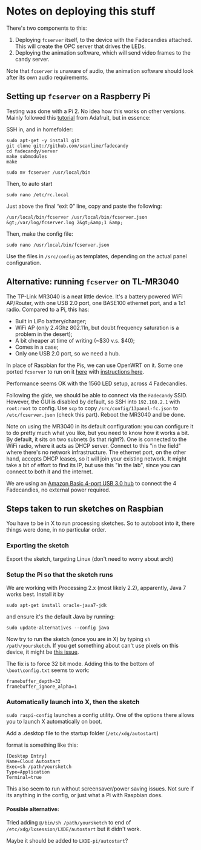 # Notes on deploying this stuff

There's two components to this:

1. Deploying `fcserver` itself, to the device with the Fadecandies attached. This will create the OPC server that drives the LEDs.
2. Deploying the animation software, which will send video frames to the candy server.

Note that `fcserver` is unaware of audio, the animation software should look after its own audio requirements. 

## Setting up `fcserver` on a Raspberry Pi

Testing was done with a Pi 2. No idea how this works on other versions. Mainly followed this [tutorial](https://learn.adafruit.com/1500-neopixel-led-curtain-with-raspberry-pi-fadecandy/fadecandy-server-setup) from Adafruit, but in essence:

SSH in, and in homefolder:

    sudo apt-get -y install git
    git clone git://github.com/scanlime/fadecandy
    cd fadecandy/server
    make submodules
    make
    
    sudo mv fcserver /usr/local/bin
    
Then, to auto start

    sudo nano /etc/rc.local
    
Just above the final “exit 0” line, copy and paste the following:

    /usr/local/bin/fcserver /usr/local/bin/fcserver.json &gt;/var/log/fcserver.log 2&gt;&amp;1 &amp;
    
Then, make the config file:

    sudo nano /usr/local/bin/fcserver.json
    
Use the files in `/src/config` as templates, depending on the actual panel configuration.

## Alternative: running `fcserver` on TL-MR3040

The TP-Link MR3040 is a neat little device. It's a battery powered WiFi AP/Router, with one USB 2.0 port, one BASE100 ethernet port, and a 1x1 radio. Compared to a Pi, this has:

* Built in LiPo battery/charger;
* WiFi AP (only 2.4Ghz 802.11n, but doubt frequency saturation is a problem in the desert);
* A bit cheaper at time of writing (~$30 v.s. $40);
* Comes in a case;
* Only one USB 2.0 port, so we need a hub.

In place of Raspbian for the Pis, we can use OpenWRT on it. Some one ported `fcserver` to run on it [here](https://github.com/nemik/fadecandy-openwrt) with [instructions here](http://blog.nemik.net/2014/02/standalone-openwrt-fadecandy-server-for-led-control/).

Performance seems OK with the 1560 LED setup, across 4 Fadecandies.

Following the gide, we should be able to connect via the `Fadecandy` SSID. However, the GUI is disabled by default, so SSH into `192.168.2.1` with `root:root` to config. Use `scp` to copy `/src/config/13panel-fc.json` to `/etc/fcserver.json` (check this part). Reboot the MR3040 and be done.

Note on using the MR3040 in its default configuration: you can configure it to do pretty much what you like, but you need to know how it works a bit. By default, it sits on two subnets (is that right?). One is connected to the WiFi radio, where it acts as DHCP server. Connect to this "in the field" where there's no network infrastructure. The ethernet port, on the other hand, accepts DHCP leases, so it will join your existing network. It might take a bit of effort to find its IP, but use this "in the lab", since you can connect to both it and the internet. 

We are using an [Amazon Basic 4-port USB 3.0 hub](http://www.amazon.com/AmazonBasics-Port-2-5A-power-adapter/dp/B00DQFGH80/) to connect the 4 Fadecandies, no external power required.

## Steps taken to run sketches on Raspbian

You have to be in X to run processing sketches. So to autoboot into it, there things were done, in no particular order.

### Exporting the sketch

Export the sketch, targeting Linux (don't need to worry about arch)

### Setup the Pi so that the sketch runs 

We are working with Processing 2.x (most likely 2.2), apparently, Java 7 works best. Install it by


    sudo apt-get install oracle-java7-jdk

and ensure it's the default Java by running:


    sudo update-alternatives --config java


Now try to run the sketch (once you are in X) by typing `sh /path/yoursketch`. If you get something about can't use pixels on this device, it might be [this issue](https://github.com/processing/processing/issues/2010.html).

The fix is to force 32 bit mode. Adding this to the bottom of `\boot\config.txt` seems to work:


    framebuffer_depth=32
    framebuffer_ignore_alpha=1


### Automatically launch into X, then the sketch

`sudo raspi-config` launches a config utility. One of the options there allows you to launch X automatically on boot.

Add a .desktop file to the startup folder (`/etc/xdg/autostart`)

format is something like this:


    [Desktop Entry]
    Name=Cloud Autostart
    Exec=sh /path/yoursketch
    Type=Application
    Terminal=true


This also seem to run without screensaver/power saving issues. Not sure if its anything in the config, or just what a Pi with Raspbian does.

#### Possible alternative:

Tried adding `@/bin/sh /path/yoursketch` to end of `/etc/xdg/lxsession/LXDE/autostart` but it didn't work.

Maybe it should be added to `LXDE-pi/autostart`? 